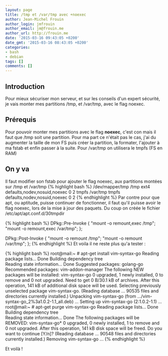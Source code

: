 ```yaml
---
layout: page
title: /tmp et /var/tmp avec +noexec
author: Jean-Michel Frouin
author_login: jmfrouin
author_email: jm@frouin.me
author_url: http://frouin.me
date: '2015-03-16 09:43:05 +0200'
date_gmt: '2015-03-16 08:43:05 +0200'
categories:
- bash
- debian
tags: []
comments: []
---
```

<h2>Introduction</h2>
<p>Pour mieux sécuriser mon serveur, et sur les conseils d'un expert sécurité, je vais monter mes partitions /tmp, et /var/tmp, avec le flag noexec.</p>

<!--more-->

<h2>Prérequis</h2>
Pour pouvoir monter mes partitions avec le flag <b>noexec</b>, c'est con mais il faut que /tmp soit une partition.
Pour ma part ce n'était pas le cas, j'ai du augmenter la taille de mon FS puis créer la partition, la formater, l'ajouter à ma fstab et enfin passer à la suite.
Pour /var/tmp on utilisera le tmpfs (FS en RAM)

<h2>On y va</h2>
<p>
Il faut modifier son fstab pour ajouter le flag noexec, aux partitions montées sur /tmp et /var/tmp
{% highlight bash %}
/dev/mapper/tmp /tmp ext4 defaults,nodev,nosuid,noexec 0  2
tmpfs /var/tmp tmpfs defaults,nodev,nosuid,noexec 0  2
{% endhighlight %}
Par contre pour que apt, ou aptitude, puisse continuer de fonctionner, il faut qu'il puisse avoir le flag noexec, lors de la mise à jour des paquets.
Du coup on créée le fichier /etc/apt/apt.conf.d/30tmpdir
</p>
{% highlight bash %}
DPkg::Pre-Invoke
{
  "mount -o remount,exec /tmp";
  "mount -o remount,exec /var/tmp";
};

DPkg::Post-Invoke
{
  "mount -o remount /tmp";
  "mount -o remount /var/tmp";
};
{% endhighlight %}
Et voila il ne reste plus qu'a tester : 

{% highlight bash %}
root@mail:~ # apt-get install vim-syntax-go
Reading package lists... Done
Building dependency tree       
Reading state information... Done
Suggested packages:
  golang-go
Recommended packages:
  vim-addon-manager
The following NEW packages will be installed:
  vim-syntax-go
0 upgraded, 1 newly installed, 0 to remove and 0 not upgraded.
Need to get 0 B/30.1 kB of archives.
After this operation, 141 kB of additional disk space will be used.
Selecting previously unselected package vim-syntax-go.
(Reading database ... 90535 files and directories currently installed.)
Unpacking vim-syntax-go (from .../vim-syntax-go_2%3a1.0.2-1.1_all.deb) ...
Setting up vim-syntax-go (2:1.0.2-1.1) ...
root@mail:~ # apt-get purge vim-syntax-go
Reading package lists... Done
Building dependency tree       
Reading state information... Done
The following packages will be REMOVED:
  vim-syntax-go*
0 upgraded, 0 newly installed, 1 to remove and 0 not upgraded.
After this operation, 141 kB disk space will be freed.
Do you want to continue [Y/n]? 
(Reading database ... 90548 files and directories currently installed.)
Removing vim-syntax-go ...
{% endhighlight %}

Et voilà !
